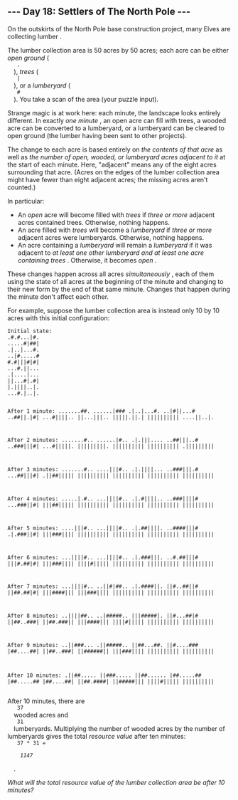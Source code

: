 <article class="day-desc">
 <h2>
  --- Day 18: Settlers of The North Pole ---
 </h2>
 <p>
  On the outskirts of the North Pole base construction project, many Elves are collecting
  <span title="Trade wood for sheep?">
   lumber
  </span>
  .
 </p>
 <p>
  The lumber collection area is 50 acres by 50 acres; each acre can be either
  <em>
   open ground
  </em>
  (
  <code>
   .
  </code>
  ),
  <em>
   trees
  </em>
  (
  <code>
   |
  </code>
  ), or a
  <em>
   lumberyard
  </em>
  (
  <code>
   #
  </code>
  ). You take a scan of the area (your puzzle input).
 </p>
 <p>
  Strange magic is at work here: each minute, the landscape looks entirely different. In exactly
  <em>
   one minute
  </em>
  , an open acre can fill with trees, a wooded acre can be converted to a lumberyard, or a lumberyard can be cleared to open ground (the lumber having been sent to other projects).
 </p>
 <p>
  The change to each acre is based entirely on
  <em>
   the contents of that acre
  </em>
  as well as
  <em>
   the number of open, wooded, or lumberyard acres adjacent to it
  </em>
  at the start of each minute. Here, "adjacent" means any of the eight acres surrounding that acre. (Acres on the edges of the lumber collection area might have fewer than eight adjacent acres; the missing acres aren't counted.)
 </p>
 <p>
  In particular:
 </p>
 <ul>
  <li>
   An
   <em>
    open
   </em>
   acre will become filled with
   <em>
    trees
   </em>
   if
   <em>
    three or more
   </em>
   adjacent acres contained trees. Otherwise, nothing happens.
  </li>
  <li>
   An acre filled with
   <em>
    trees
   </em>
   will become a
   <em>
    lumberyard
   </em>
   if
   <em>
    three or more
   </em>
   adjacent acres were lumberyards. Otherwise, nothing happens.
  </li>
  <li>
   An acre containing a
   <em>
    lumberyard
   </em>
   will remain a
   <em>
    lumberyard
   </em>
   if it was adjacent to
   <em>
    at least one other lumberyard and at least one acre containing trees
   </em>
   . Otherwise, it becomes
   <em>
    open
   </em>
   .
  </li>
 </ul>
 <p>
  These changes happen across all acres
  <em>
   simultaneously
  </em>
  , each of them using the state of all acres at the beginning of the minute and changing to their new form by the end of that same minute. Changes that happen during the minute don't affect each other.
 </p>
 <p>
  For example, suppose the lumber collection area is instead only 10 by 10 acres with this initial configuration:
 </p>
 <pre><code>Initial state:
.#.#...|#.
.....#|##|
.|..|...#.
..|#.....#
#.#|||#|#|
...#.||...
.|....|...
||...#|.#|
|.||||..|.
...#.|..|.

After 1 minute:
.......##.
......|###
.|..|...#.
..|#||...#
..##||.|#|
...#||||..
||...|||..
|||||.||.|
||||||||||
....||..|.

After 2 minutes:
.......#..
......|#..
.|.|||....
..##|||..#
..###|||#|
...#|||||.
|||||||||.
||||||||||
||||||||||
.|||||||||

After 3 minutes:
.......#..
....|||#..
.|.||||...
..###|||.#
...##|||#|
.||##|||||
||||||||||
||||||||||
||||||||||
||||||||||

After 4 minutes:
.....|.#..
...||||#..
.|.#||||..
..###||||#
...###||#|
|||##|||||
||||||||||
||||||||||
||||||||||
||||||||||

After 5 minutes:
....|||#..
...||||#..
.|.##||||.
..####|||#
.|.###||#|
|||###||||
||||||||||
||||||||||
||||||||||
||||||||||

After 6 minutes:
...||||#..
...||||#..
.|.###|||.
..#.##|||#
|||#.##|#|
|||###||||
||||#|||||
||||||||||
||||||||||
||||||||||

After 7 minutes:
...||||#..
..||#|##..
.|.####||.
||#..##||#
||##.##|#|
|||####|||
|||###||||
||||||||||
||||||||||
||||||||||

After 8 minutes:
..||||##..
..|#####..
|||#####|.
||#...##|#
||##..###|
||##.###||
|||####|||
||||#|||||
||||||||||
||||||||||

After 9 minutes:
..||###...
.||#####..
||##...##.
||#....###
|##....##|
||##..###|
||######||
|||###||||
||||||||||
||||||||||

After 10 minutes:
.||##.....
||###.....
||##......
|##.....##
|##.....##
|##....##|
||##.####|
||#####|||
||||#|||||
||||||||||
</code></pre>
 <p>
  After 10 minutes, there are
  <code>
   37
  </code>
  wooded acres and
  <code>
   31
  </code>
  lumberyards.  Multiplying the number of wooded acres by the number of lumberyards gives the total
  <em>
   resource value
  </em>
  after ten minutes:
  <code>
   37 * 31 =
   <em>
    1147
   </em>
  </code>
  .
 </p>
 <p>
  <em>
   What will the total resource value of the lumber collection area be after 10 minutes?
  </em>
 </p>
</article>
